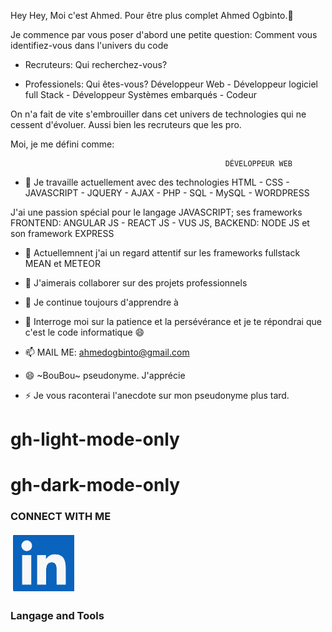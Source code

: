 Hey Hey, Moi c'est Ahmed. Pour être plus complet  Ahmed Ogbinto.👋

Je commence par vous poser d'abord une petite question: Comment vous identifiez-vous dans l'univers du code

- Recruteurs:  Qui recherchez-vous?

- Professionels: Qui êtes-vous? Développeur Web - Développeur logiciel full Stack - Développeur Systèmes embarqués - Codeur

On n'a fait de vite s'embrouiller dans cet univers de technologies qui ne cessent d'évoluer. Aussi bien les recruteurs que les pro.

Moi, je me défini comme:                        

                                                    DÉVELOPPEUR WEB
                                              

- 🔭  Je travaille actuellement avec des technologies HTML - CSS - JAVASCRIPT - JQUERY - AJAX - PHP - SQL - MySQL - WORDPRESS

J'ai une passion spécial pour le langage JAVASCRIPT; ses frameworks FRONTEND: ANGULAR JS - REACT JS - VUS JS, BACKEND: NODE JS et son framework EXPRESS 
                                      
                                                                     
                                                                     
- 🌱 Actuellemnent j'ai un regard attentif sur les frameworks fullstack MEAN et METEOR

- 👯 J'aimerais collaborer sur des projets professionnels

- 🤔 Je continue toujours d'apprendre à

- 💬 Interroge moi sur la patience et la persévérance et je te répondrai que c'est le code informatique 😄

- 📫 MAIL ME: ahmedogbinto@gmail.com

- 😄 ~BouBou~ pseudonyme. J'apprécie

- ⚡ Je vous raconterai l'anecdote sur mon pseudonyme plus tard.

# gh-light-mode-only
# gh-dark-mode-only

### CONNECT WITH ME
[![img_contact](./img/linkedn.PNG)](https://www.linkedin.com/in/ahmed-ogbinto-880002103/#gh-light-mode-only)

### Langage and Tools
<i class="devicon-html5-plain colored"></i>



